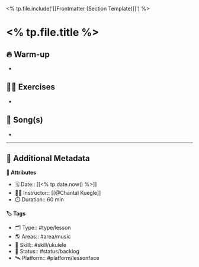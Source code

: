 <% tp.file.include('[[Frontmatter (Section Template)]]') %>

# <% tp.file.title %>

## 🔥 Warm-up

- 

## 🏋️‍♂️ Exercises

- 

## 🎹 Song(s)

- 

---

## 📇 Additional Metadata

**🧰 Attributes**

- 🗓️ Date:: [[<% tp.date.now() %>]]
- 👩‍🏫 Instructor:: [[@Chantal Kuegle]]
- ⏱️ Duration:: 60 min

**🏷 Tags**

- 🗂 Type:: #type/lesson
- 🌎 Areas:: #area/music
- 🏹 Skill:: #skill/ukulele
- 🏁 Status:: #status/backlog
- 🛰 Platform:: #platform/lessonface
